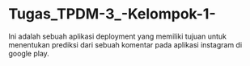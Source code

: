 # Tugas_TPDM-3_-Kelompok-1-
Ini adalah sebuah aplikasi deployment yang memiliki tujuan untuk menentukan prediksi dari sebuah komentar pada aplikasi instagram di google play.
